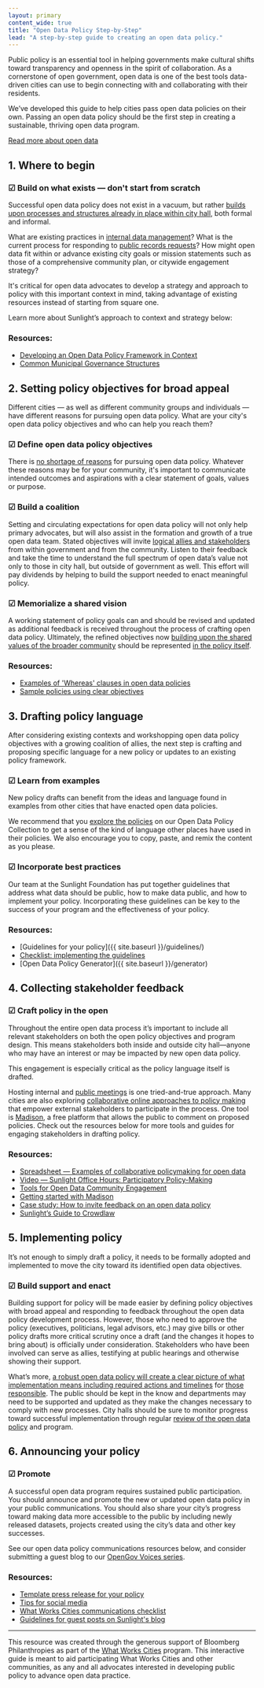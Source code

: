 ```yaml
---
layout: primary
content_wide: true
title: "Open Data Policy Step-by-Step"
lead: "A step-by-step guide to creating an open data policy."
---
```


Public policy is an essential tool in helping governments make cultural shifts toward transparency and openness in the spirit of collaboration. As a cornerstone of open government, open data is one of the best tools data-driven cities can use to begin connecting with and collaborating with their residents.

We’ve developed this guide to help cities pass open data policies on their own. Passing an open data policy should be the first step in creating a sustainable, thriving open data program.

<a class="usa-button" href="{{ site.baseurl }}/open-data-101">Read more about open data</a>

## 1. Where to begin

### ☑ Build on what exists — don't start from scratch

Successful open data policy does not exist in a vacuum, but rather [builds upon processes and structures already in place within city hall](http://sunlightfoundation.com/opendataguidelines/#build-on-precedent), both formal and informal.

What are existing practices in [internal data management](http://sunlightfoundation.com/blog/2015/02/11/sharing-sensitive-data-within-government/)? What is the current process for responding to [public records requests](http://sunlightfoundation.com/blog/tag/public-records/)? How might open data fit within or advance existing city goals or mission statements such as those of a comprehensive community plan, or citywide engagement strategy?

It's critical for open data advocates to develop a strategy and approach to policy with this important context in mind, taking advantage of existing resources instead of starting from square one.

Learn more about Sunlight’s approach to context and strategy below:

### Resources:

- [Developing an Open Data Policy Framework in Context](https://docs.google.com/document/d/1-BzDPwrquZVCY1NMMv2khzagjp7NMOGvcjIt5aNfhi4/edit#heading=h.70ahsimeeom)
- [Common Municipal Governance Structures](https://docs.google.com/document/d/1xKvUNM4aIeDmzvY8aODjkrsS0HTRo9VaacGQtlsJBTA/edit)

<!-- <p><a href="https://docs.google.com/document/d/1-BzDPwrquZVCY1NMMv2khzagjp7NMOGvcjIt5aNfhi4/edit#heading=h.70ahsimeeom" class="link-arrow-right">Developing an Open Data Policy Framework in Context {% include svg/icons/arrow-right.svg %}</a></p>

<p><a href="https://docs.google.com/document/d/1xKvUNM4aIeDmzvY8aODjkrsS0HTRo9VaacGQtlsJBTA/edit" class="link-arrow-right">Common Municipal Governance Structures {% include svg/icons/arrow-right.svg %}</a></p> -->

<!-- <p><a href="" class="link-arrow-right">[Add Alena’s research once it’s out] {% include svg/icons/arrow-right.svg %}</a></p> -->

<!-- <div class="funfact-blockquote">
  <div class="small-caps">Resources:</div>
    <ul>
      <li><a href="https://docs.google.com/document/d/1-BzDPwrquZVCY1NMMv2khzagjp7NMOGvcjIt5aNfhi4/edit#heading=h.70ahsimeeom">Developing an Open Data Policy Framework in Context</a></li>
      <li><a href="https://docs.google.com/document/d/1xKvUNM4aIeDmzvY8aODjkrsS0HTRo9VaacGQtlsJBTA/edit">Common Municipal Governance Structures</a></li>
      <li><a href="">[Add Alena’s research once it’s out]</a></li>
    </ul>
  </div>
</div> -->

## 2. Setting policy objectives for broad appeal

Different cities — as well as different community groups and individuals — have different reasons for pursuing open data policy. What are your city's open data policy objectives and who can help you reach them?

### ☑ Define open data policy objectives

There is [no shortage of reasons](http://sunlightfoundation.com/blog/2012/05/02/defending-the-big-tent-open-data-inclusivity-and-activism/) for pursuing open data policy. Whatever these reasons may be for your community, it's important to communicate intended outcomes and aspirations with a clear statement of goals, values or purpose.

### ☑ Build a coalition

Setting and circulating expectations for open data policy will not only help primary advocates, but will also assist in the formation and growth of a true open data team. Stated objectives will invite [logical allies and stakeholders](https://sunlightfoundation.com/blog/2014/01/29/why-set-the-default-to-open-because-information-is-a-public-good/) from within government and from the community. Listen to their feedback and take the time to understand the full spectrum of open data’s value not only to those in city hall, but outside of government as well. This effort will pay dividends by helping to build the support needed to enact meaningful policy.

### ☑ Memorialize a shared vision

A working statement of policy goals can and should be revised and updated as additional feedback is received throughout the process of crafting open data policy. Ultimately, the refined objectives now [building upon the shared values of the broader community](http://sunlightfoundation.com/opendataguidelines/#goals-and-values) should be represented [in the policy itself](https://www.flickr.com/photos/sunlightfoundation/sets/72157632913192963).

### Resources:

<!-- {% include card.html
 image_src="none"
 tagline="Examples of 'Whereas' clauses in open data policies"
 link="https://docs.google.com/spreadsheets/d/1ySe2asRlhqqHCpDoc4Zp5qINuo-9iHeq2SdgYzB4B7Q/edit#gid=0"
%}
{% include card.html
 image_src="none"
 tagline="Sample policies using clear objectives"
 link="https://www.flickr.com/photos/sunlightfoundation/sets/72157632913192963"
%} -->

- [Examples of 'Whereas' clauses in open data policies](https://docs.google.com/spreadsheets/d/1ySe2asRlhqqHCpDoc4Zp5qINuo-9iHeq2SdgYzB4B7Q/edit#gid=0)
- [Sample policies using clear objectives](https://www.flickr.com/photos/sunlightfoundation/sets/72157632913192963)

## 3. Drafting policy language

After considering existing contexts and workshopping open data policy objectives with a growing coalition of allies, the next step is crafting and proposing specific language for a new policy or updates to an existing policy framework.

### ☑ Learn from examples

New policy drafts can benefit from the ideas and language found in examples from other cities that have enacted open data policies.

We recommend that you [explore the policies](http://www.opendatapolicies.org/browse/) on our Open Data Policy Collection to get a sense of the kind of language other places have used in their policies. We also encourage you to copy, paste, and remix the content as you please.

### ☑ Incorporate best practices

Our team at the Sunlight Foundation has put together guidelines that address what data should be public, how to make data public, and how to implement your policy. Incorporating these guidelines can be key to the success of your program and the effectiveness of your policy.

### Resources:
- [Guidelines for your policy]({{ site.baseurl }}/guidelines/)
- [Checklist: implementing the guidelines](https://docs.google.com/spreadsheets/d/1TaY7yIQJK-yFi85eplW9V2r2tR9xNtW8Inaq1nO44ec/edit#gid=1152618309)
- [Open Data Policy Generator]({{ site.baseurl }}/generator)

## 4. Collecting stakeholder feedback

### ☑ Craft policy in the open

Throughout the entire open data process it’s important to include all relevant stakeholders on both the open policy objectives and program design. This means stakeholders both inside and outside city hall—anyone who may have an interest or may be impacted by new open data policy.

This engagement is especially critical as the policy language itself is drafted.

Hosting internal and [public meetings](https://sunlightfoundation.com/blog/2013/12/04/montgomery-countys-open-data-town-hall-the-town-hall-of-the-future/) is one tried-and-true approach. Many cities are also exploring [collaborative online approaches to policy making](https://sunlightfoundation.com/blog/2016/03/11/crowdlaw-and-open-data-policy-a-perfect-match/) that empower external stakeholders to participate in the process. One tool is [Madison](https://mymadison.io/), a free platform that allows the public to comment on proposed policies. Check out the resources below for more tools and guides for engaging stakeholders in drafting policy.

### Resources:
- [Spreadsheet — Examples of collaborative policymaking for open data](https://docs.google.com/spreadsheets/d/10pOyaJRtKCpvNk3IZFLmVZEeNZJ4yaeaku2Ax7oL68g/edit?usp=sharing)
- [Video — Sunlight Office Hours: Participatory Policy-Making](https://www.youtube.com/watch?v=RkbmGWkVCcs&feature=youtu.be)
- [Tools for Open Data Community Engagement](https://docs.google.com/document/d/1Jm1hIuiMEf3SLwmP1B3KgvHvrBDLKI7jA36hEDVwp34/edit)
- [Getting started with Madison](https://drive.google.com/file/d/0B-yyIAljB-OPN2Q3V0RYalp2UXFDWEVYWktFLTlZVm9EOVcw/view)
- [Case study: How to invite feedback on an open data policy](https://sunlightfoundation.com/2017/03/10/how-to-invite-feedback-on-an-open-data-policy/)
- [Sunlight’s Guide to Crowdlaw](https://sunlightfoundation.com/2018/01/22/make-open-data-policy-more-participatory-with-our-new-crowdlaw-guide/)

## 5. Implementing policy

It’s not enough to simply draft a policy, it needs to be formally adopted and implemented to move the city toward its identified open data objectives.

### ☑ Build support and enact

Building support for policy will be made easier by defining policy objectives with broad appeal and responding to feedback throughout the open data policy development process. However, those who need to approve the policy (executives, politicians, legal advisors, etc.) may give bills or other policy drafts more critical scrutiny once a draft (and the changes it hopes to bring about) is officially under consideration. Stakeholders who have been involved can serve as allies, testifying at public hearings and otherwise showing their support.

What’s more, [a robust open data policy will create a clear picture of what implementation means including required actions and timelines](http://sunlightfoundation.com/opendataguidelines/#section-how-to-implement-policy) for [those responsible](http://sunlightfoundation.com/blog/2014/03/28/an-open-data-ombudsman-and-rethinking-oversight-authorities/). The public should be kept in the know and departments may need to be supported and updated as they make the changes necessary to comply with new processes. City halls should be sure to monitor progress toward successful implementation through regular [review of the open data policy](https://sunlightfoundation.com/opendataguidelines/#future-review) and program.

## 6. Announcing your policy

### ☑ Promote

A successful open data program requires sustained public participation. You should announce and promote the new or updated open data policy in your public communications. You should also share your city’s progress toward making data more accessible to the public by including newly released datasets, projects created using the city’s data and other key successes.

See our open data policy communications resources below, and consider submitting a guest blog to our [OpenGov Voices series](https://sunlightfoundation.com/blog/series/opengov-voices/).

### Resources:
- [Template press release for your policy ](https://docs.google.com/document/d/1H-dyazP6fYB3cLGB2ocJW9kXYe11sQfDTitNp6LjlMk/edit)
- [Tips for social media ](https://docs.google.com/document/d/1bg7bvmjRbzlRYEoozABt0cEMGWjMXW506Gk-0tUtEKw/edit)
- [What Works Cities communications checklist ](https://www.bbhub.io/dotorg/sites/8/2016/05/05.26.16_WWC-Communications-Worksheet.pdf)
- [Guidelines for guest posts on Sunlight's blog ](https://docs.google.com/document/d/1yIenQo8ydcWAL5OaLtPcaF4EawBeNmLbrJF65_x8m_4/edit)

---

<!-- **Can't put until it's ready! :** Passed an open data policy and curious about what to do next? Check out our Communities + Open Data Hub to learn more about how open data can help you bring impact to your residents. -->

<div class="funfact-blockquote">
This resource was created through the generous support of Bloomberg Philanthropies as part of the <a href="https://whatworkscities.bloomberg.org/">What Works Cities</a> program. This interactive guide is meant to aid participating What Works Cities and other communities, as any and all advocates interested in developing public policy to advance open data practice.
</div>

<!-- Create table of contents -->
<script src="{{ site.baseurl }}/assets/js/create-toc-from-headings.js"></script>
